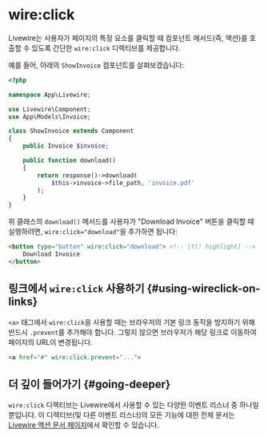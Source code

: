 # wire:click
Livewire는 사용자가 페이지의 특정 요소를 클릭할 때 컴포넌트 메서드(즉, 액션)를 호출할 수 있도록 간단한 `wire:click` 디렉티브를 제공합니다.

예를 들어, 아래의 `ShowInvoice` 컴포넌트를 살펴보겠습니다:

```php
<?php

namespace App\Livewire;

use Livewire\Component;
use App\Models\Invoice;

class ShowInvoice extends Component
{
    public Invoice $invoice;

    public function download()
    {
        return response()->download(
            $this->invoice->file_path, 'invoice.pdf'
        );
    }
}
```

위 클래스의 `download()` 메서드를 사용자가 "Download Invoice" 버튼을 클릭할 때 실행하려면, `wire:click="download"`을 추가하면 됩니다:

```html
<button type="button" wire:click="download"> <!-- [tl! highlight] -->
    Download Invoice
</button>
```

## 링크에서 `wire:click` 사용하기 {#using-wireclick-on-links}

`<a>` 태그에서 `wire:click`을 사용할 때는 브라우저의 기본 링크 동작을 방지하기 위해 반드시 `.prevent`를 추가해야 합니다. 그렇지 않으면 브라우저가 해당 링크로 이동하여 페이지의 URL이 변경됩니다.

```html
<a href="#" wire:click.prevent="...">
```

## 더 깊이 들어가기 {#going-deeper}

`wire:click` 디렉티브는 Livewire에서 사용할 수 있는 다양한 이벤트 리스너 중 하나일 뿐입니다. 이 디렉티브(및 다른 이벤트 리스너)의 모든 기능에 대한 전체 문서는 [Livewire 액션 문서 페이지](/livewire/3.x/actions)에서 확인할 수 있습니다.
